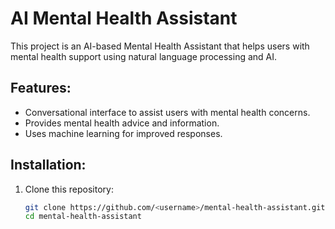# AI Mental Health Assistant

This project is an AI-based Mental Health Assistant that helps users with mental health support using natural language processing and AI.

## Features:
- Conversational interface to assist users with mental health concerns.
- Provides mental health advice and information.
- Uses machine learning for improved responses.

## Installation:

1. Clone this repository:
   ```bash
   git clone https://github.com/<username>/mental-health-assistant.git
   cd mental-health-assistant
